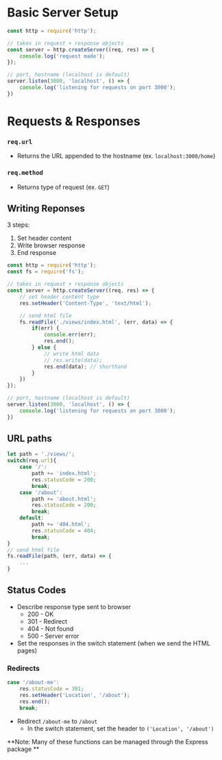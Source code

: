 # Basic Server Setup

```js
const http = require('http');

// takes in request + response objects
const server = http.createServer((req, res) => {
    console.log('request made');
});

// port, hostname (localhost is default)
server.listen(3000, 'localhost', () => {
    console.log('listening for requests on port 3000');
})
```

# Requests & Responses

### `req.url`

- Returns the URL appended to the hostname (ex. `localhost:3000/home`)

### `req.method`

- Returns type of request (ex. `GET`)

## Writing Reponses

3 steps:

1. Set header content
2. Write browser response
3. End response

```js
const http = require('http');
const fs = require('fs');

// takes in request + response objects
const server = http.createServer((req, res) => {
    // set header content type
    res.setHeader('Content-Type', 'text/html');

    // send html file
    fs.readFile('./views/index.html', (err, data) => {
        if(err) {
            console.err(err);
            res.end();
        } else {
            // write html data
            // res.write(data);
            res.end(data); // shorthand
        }
    })
});

// port, hostname (localhost is default)
server.listen(3000, 'localhost', () => {
    console.log('listening for requests on port 3000');
})
```

## URL paths

```js
let path = './views/';
switch(req.url){
    case '/':
        path += 'index.html';
        res.statusCode = 200;
        break;
    case '/about':
        path += 'about.html';
        res.statusCode = 200;
        break;
    default:
        path += '404.html';
        res.statusCode = 404;
        break;
}
// send html file
fs.readFile(path, (err, data) => {
    ...
}
```

## Status Codes

- Describe response type sent to browser
    - 200 - OK
    - 301 - Redirect
    - 404 - Not found
    - 500 - Server error
- Set the responses in the switch statement (when we send the HTML pages)

### Redirects

```js
case '/about-me':
    res.statusCode = 301;
    res.setHeader('Location', '/about');
    res.end();
    break;
```

- Redirect `/about-me` to `/about`
    - In the switch statement, set the header to `('Location', '/about')`

**Note: Many of these functions can be managed through the Express package **